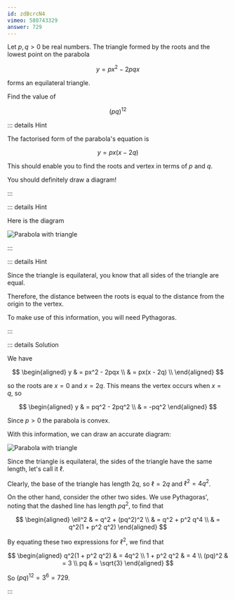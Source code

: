 ```yaml
---
id: zdBcrcN4
vimeo: 580743329
answer: 729
---
```


Let $p, q > 0$ be real numbers. The triangle formed by the roots and the lowest
point on the parabola

$$
y = px^2 - 2pqx
$$

forms an equilateral triangle.

Find the value of

$$
(pq)^{12}
$$

<AnswerInput :answer="$frontmatter.answer" />

::: details Hint

The factorised form of the parabola's equation is

$$
y = px(x-2q)
$$

This should enable you to find the roots and vertex in terms of $p$ and $q$.

You should definitely draw a diagram!

:::

::: details Hint

Here is the diagram

![Parabola with triangle](/img/learn/quad-15.svg)

:::

::: details Hint

Since the triangle is equilateral, you know that all sides of the triangle are
equal.

Therefore, the distance between the roots is equal to the distance from the
origin to the vertex.

To make use of this information, you will need Pythagoras.

:::

::: details Solution

We have

$$
\begin{aligned}
y & = px^2 - 2pqx \\
& = px(x - 2q) \\
\end{aligned}
$$

so the roots are $x = 0$ and $x = 2q$. This means the vertex occurs when
$x = q$, so

$$
\begin{aligned}
y & = pq^2 - 2pq^2 \\
& = -pq^2
\end{aligned}
$$

Since $p > 0$ the parabola is convex.

With this information, we can draw an accurate diagram:

![Parabola with triangle](/img/learn/quad-15.svg)

Since the triangle is equilateral, the sides of the triangle have the same
length, let's call it $\ell$.

Clearly, the base of the triangle has length $2q$, so $\ell = 2q$ and
$\ell^2 = 4q^2$.

On the other hand, consider the other two sides. We use Pythagoras', noting that
the dashed line has length $pq^2$, to find that

$$
\begin{aligned}
\ell^2 & = q^2 + (pq^2)^2 \\
& = q^2 + p^2 q^4 \\
& = q^2(1 + p^2 q^2)
\end{aligned}
$$

By equating these two expressions for $\ell^2$, we find that

$$
\begin{aligned}
q^2(1 + p^2 q^2) & = 4q^2 \\
1 + p^2 q^2 & = 4 \\
(pq)^2 & = 3 \\
pq & = \sqrt{3}
\end{aligned}
$$

So $(pq)^{12} = 3^6 = 729$.

:::
